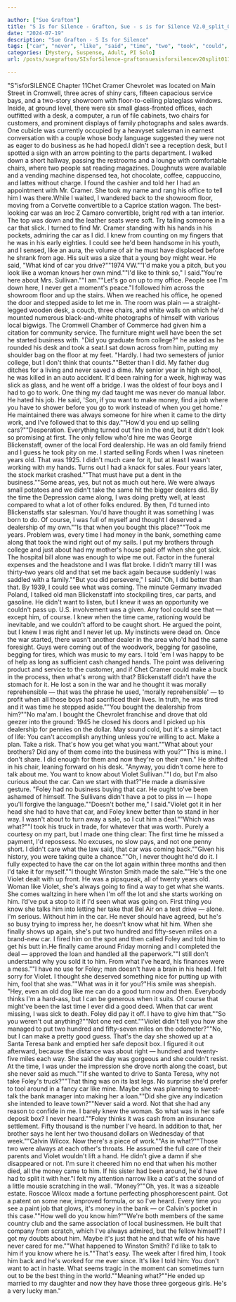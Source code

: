 ```yaml
---

author: ["Sue Grafton"]
title: "S Is for Silence - Grafton, Sue - s is for Silence V2.0_split_011.htm"
date: "2024-07-19"
description: "Sue Grafton - S Is for Silence"
tags: ["car", "never", "like", "said", "time", "two", "took", "could", "old", "violet", "foley", "one", "see", "knew", "know", "year", "want", "came", "thought", "desk", "business", "make", "get", "thing", "money"]
categories: [Mystery, Suspense, Adult, PI Solo]
url: /posts/suegrafton/SIsforSilence-graftonsuesisforsilencev20split011htm

---
```



"S"isforSILENCE
Chapter 11Chet Cramer Chevrolet was located on Main Street in Cromwell, three acres of shiny cars, fifteen capacious service bays, and a two-story showroom with floor-to-ceiling plateglass windows. Inside, at ground level, there were six small glass-fronted offices, each outfitted with a desk, a computer, a run of file cabinets, two chairs for customers, and prominent displays of family photographs and sales awards. One cubicle was currently occupied by a heavyset salesman in earnest conversation with a couple whose body language suggested they were not as eager to do business as he had hoped.I didn't see a reception desk, but I spotted a sign with an arrow pointing to the parts department. I walked down a short hallway, passing the restrooms and a lounge with comfortable chairs, where two people sat reading magazines. Doughnuts were available and a vending machine dispensed tea, hot chocolate, coffee, cappuccino, and lattes without charge. I found the cashier and told her I had an appointment with Mr. Cramer. She took my name and rang his office to tell him I was there.While I waited, I wandered back to the showroom floor, moving from a Corvette convertible to a Caprice station wagon. The best-looking car was an Iroc Z Camaro convertible, bright red with a tan interior. The top was down and the leather seats were soft. Try tailing someone in a car that slick. I turned to find Mr. Cramer standing with his hands in his pockets, admiring the car as I did. I knew from counting on my fingers that he was in his early eighties. I could see he'd been handsome in his youth, and I sensed, like an aura, the volume of air he must have displaced before he shrank from age. His suit was a size that a young boy might wear. He said, "What kind of car you drive?""1974 VW.""I'd make you a pitch, but you look like a woman knows her own mind.""I'd like to think so," I said."You're here about Mrs. Sullivan.""I am.""Let's go on up to my office. People see I'm down here, I never get a moment's peace."I followed him across the showroom floor and up the stairs. When we reached his office, he opened the door and stepped aside to let me in. The room was plain — a straight-legged wooden desk, a couch, three chairs, and white walls on which he'd mounted numerous black-and-white photographs of himself with various local bigwigs. The Cromwell Chamber of Commerce had given him a citation for community service. The furniture might well have been the set he started business with. "Did you graduate from college?" he asked as he rounded his desk and took a seat.I sat down across from him, putting my shoulder bag on the floor at my feet. "Hardly. I had two semesters of junior college, but I don't think that counts.""Better than I did. My father dug ditches for a living and never saved a dime. My senior year in high school, he was killed in an auto accident. It'd been raining for a week, highway was slick as glass, and he went off a bridge. I was the oldest of four boys and I had to go to work. One thing my dad taught me was never do manual labor. He hated his job. He said, 'Son, if you want to make money, find a job where you have to shower before you go to work instead of when you get home.' He maintained there was always someone for hire when it came to the dirty work, and I've followed that to this day.""How'd you end up selling cars?""Desperation. Everything turned out fine in the end, but it didn't look so promising at first. The only fellow who'd hire me was George Blickenstaff, owner of the local Ford dealership. He was an old family friend and I guess he took pity on me. I started selling Fords when I was nineteen years old. That was 1925. I didn't much care for it, but at least I wasn't working with my hands. Turns out I had a knack for sales. Four years later, the stock market crashed.""That must have put a dent in the business.""Some areas, yes, but not as much out here. We were always small potatoes and we didn't take the same hit the bigger dealers did. By the time the Depression came along, I was doing pretty well, at least compared to what a lot of other folks endured. By then, I'd turned into Blickenstaffs star salesman. You'd have thought it was something I was born to do. Of course, I was full of myself and thought I deserved a dealership of my own.""Is that when you bought this place?""Took me years. Problem was, every time I had money in the bank, something came along that took the wind right out of my sails. I put my brothers through college and just about had my mother's house paid off when she got sick. The hospital bill alone was enough to wipe me out. Factor in the funeral expenses and the headstone and I was flat broke. I didn't marry till I was thirty-two years old and that set me back again because suddenly I was saddled with a family.""But you did persevere," I said."Oh, I did better than that. By 1939, I could see what was coming. The minute Germany invaded Poland, I talked old man Blickenstaff into stockpiling tires, car parts, and gasoline. He didn't want to listen, but I knew it was an opportunity we couldn't pass up. U.S. involvement was a given. Any fool could see that — except him, of course. I knew when the time came, rationing would be inevitable, and we couldn't afford to be caught short. He argued the point, but I knew I was right and I never let up. My instincts were dead on. Once the war started, there wasn't another dealer in the area who'd had the same foresight. Guys were coming out of the woodwork, begging for gasoline, begging for tires, which was music to my ears. I told 'em I was happy to be of help as long as sufficient cash changed hands. The point was delivering product and service to the customer, and if Chet Cramer could make a buck in the process, then what's wrong with that? Blickenstaff didn't have the stomach for it. He lost a son in the war and he thought it was morally reprehensible — that was the phrase he used, 'morally reprehensible' — to profit when all those boys had sacrificed their lives. In truth, he was tired and it was time he stepped aside.""You bought the dealership from him?""No ma'am. I bought the Chevrolet franchise and drove that old geezer into the ground: 1945 he closed his doors and I picked up his dealership for pennies on the dollar. May sound cold, but it's a simple tact of life: You can't accomplish anything unless you're willing to act. Make a plan. Take a risk. That's how you get what you want.""What about your brothers? Did any of them come into the business with you?""This is mine. I don't share. I did enough for them and now they're on their own." He shifted in his chair, leaning forward on his desk. "Anyway, you didn't come here to talk about me. You want to know about Violet Sullivan.""I do, but I'm also curious about the car. Can we start with that?"He made a dismissive gesture. "Foley had no business buying that car. He ought to've been ashamed of himself. The Sullivans didn't have a pot to piss in — I hope you'll forgive the language.""Doesn't bother me," I said."Violet got it in her head she had to have that car, and Foley knew better than to stand in her way. I wasn't about to turn away a sale, so I cut him a deal.""Which was what?""I took his truck in trade, for whatever that was worth. Purely a courtesy on my part, but I made one thing clear: The first time he missed a payment, I'd repossess. No excuses, no slow pays, and not one penny short. I didn't care what the law said, that car was coming back.""Given his history, you were taking quite a chance.""Oh, I never thought he'd do it. I fully expected to have the car on the lot again within three months and then I'd take it for myself.""I thought Winston Smith made the sale.""He's the one Violet dealt with up front. He was a pipsqueak, all of twenty years old. Woman like Violet, she's always going to find a way to get what she wants. She comes waltzing in here when I'm off the lot and she starts working on him. I’d've put a stop to it if I'd seen what was going on. First thing you know she talks him into letting her take that Bel Air on a test drive — alone. I'm serious. Without him in the car. He never should have agreed, but he's so busy trying to impress her, he doesn't know what hit him. When she finally shows up again, she's put two hundred and fifty-seven miles on a brand-new car. I fired him on the spot and then called Foley and told him to get his butt in.He finally came around Friday morning and I completed the deal — approved the loan and handled all the paperwork.""I still don't understand why you sold it to him. From what I've heard, his finances were a mess.""I have no use for Foley; man doesn't have a brain in his head. I felt sorry for Violet. I thought she deserved something nice for putting up with him, fool that she was.""What was in it for you?"His smile was sheepish. "Hey, even an old dog like me can do a good turn now and then. Everybody thinks I'm a hard-ass, but I can be generous when it suits. Of course that might've been the last time I ever did a good deed. When that car went missing, I was sick to death. Foley did pay it off. I have to give him that.""So you weren't out anything?""Not one red cent.""Violet didn't tell you how she managed to put two hundred and fifty-seven miles on the odometer?""No, but I can make a pretty good guess. That's the day she showed up at a Santa Teresa bank and emptied her safe deposit box. I figured it out afterward, because the distance was about right — hundred and twenty-five miles each way. She said the day was gorgeous and she couldn't resist. At the time, I was under the impression she drove north along the coast, but she never said as much.""If she wanted to drive to Santa Teresa, why not take Foley's truck?""That thing was on its last legs. No surprise she'd prefer to tool around in a fancy car like mine. Maybe she was planning to sweet-talk the bank manager into making her a loan.""Did she give any indication she intended to leave town?""Never said a word. Not that she had any reason to confide in me. I barely knew the woman. So what was in her safe deposit box? I never heard.""Foley thinks it was cash from an insurance settlement. Fifty thousand is the number I've heard. In addition to that, her brother says he lent her two thousand dollars on Wednesday of that week.""Calvin Wilcox. Now there's a piece of work.""As in what?""Those two were always at each other's throats. He assumed the full care of their parents and Violet wouldn't lift a hand. He didn't give a damn if she disappeared or not. I'm sure it cheered him no end that when his mother died, all the money came to him. If his sister had been around, he'd have had to split it with her."I felt my attention narrow like a cat's at the sound of a little mousie scratching in the wall. "Money?""Oh, yes. It was a sizeable estate. Roscoe Wilcox made a fortune perfecting phosphorescent paint. Got a patent on some new, improved formula, or so I've heard. Every time you see a paint job that glows, it's money in the bank — or Calvin's pocket in this case.""How well do you know him?""We're both members of the same country club and the same association of local businessmen. He built that company from scratch, which I've always admired, but the fellow himself? I got my doubts about him. Maybe it's just that he and that wife of his have never cared for me.""What happened to Winston Smith? I'd like to talk to him if you know where he is.""That's easy. The week after I fired him, I took him back and he's worked for me ever since. It's like I told him: You don't want to act in haste. What seems tragic in the moment can sometimes turn out to be the best thing in the world.""Meaning what?""He ended up married to my daughter and now they have those three gorgeous girls. He's a very lucky man."
